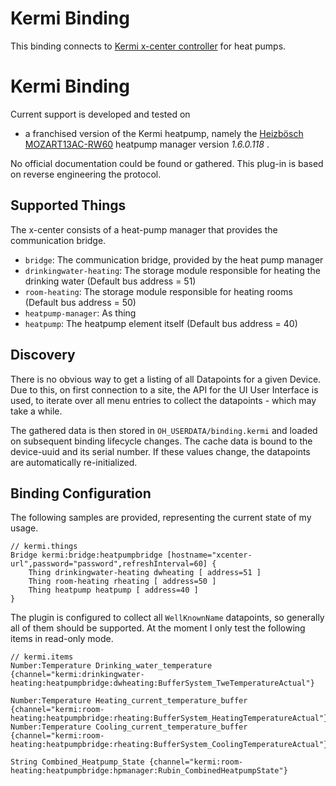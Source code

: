 # Kermi Binding

This binding connects to [Kermi x-center controller](https://www.kermi.com/en/de/indoor-climate/products/heat-pumps-and-storage/x-center-controller/ "x-center-controller") for heat pumps.

# Kermi Binding

Current support is developed and tested on 

* a franchised version of the Kermi heatpump, namely the
[Heizbösch MOZART13AC-RW60](https://www.boesch.at/produkte/heizen/waermepumpe/luft/modulierende-luft-wasser-waermepumpe-mozart-aussenaufstellung~495589) heatpump manager version  _1.6.0.118_ .

No official documentation could be found or gathered. This plug-in is based
on reverse engineering the protocol.

## Supported Things

The x-center consists of a heat-pump manager that provides the communication bridge. 

- `bridge`: The communication bridge, provided by the heat pump manager
- `drinkingwater-heating`: The storage module responsible for heating the drinking water (Default bus address = 51)
- `room-heating`: The storage module responsible for heating rooms (Default bus address = 50)
- `heatpump-manager`: As thing
- `heatpump`: The heatpump element itself (Default bus address = 40)

## Discovery

There is no obvious way to get a listing of all Datapoints for a given Device. Due to this, on first
connection to a site, the API for the UI User Interface is used, to iterate over all menu entries to
collect the datapoints - which may take a while.

The gathered data is then stored in `OH_USERDATA/binding.kermi` and loaded on subsequent binding lifecycle
changes. The cache data is bound to the device-uuid and its serial number. If these values change,
the datapoints are automatically re-initialized.



## Binding Configuration

The following samples are provided, representing the current state of my usage.

```
// kermi.things
Bridge kermi:bridge:heatpumpbridge [hostname="xcenter-url",password="password",refreshInterval=60] {
    Thing drinkingwater-heating dwheating [ address=51 ]
    Thing room-heating rheating [ address=50 ]
    Thing heatpump heatpump [ address=40 ]
}

```

The plugin is configured to collect all `WellKnownName` datapoints, so generally
all of them should be supported. At the moment I only test the following items in read-only mode.

```
// kermi.items
Number:Temperature Drinking_water_temperature  {channel="kermi:drinkingwater-heating:heatpumpbridge:dwheating:BufferSystem_TweTemperatureActual"}

Number:Temperature Heating_current_temperature_buffer {channel="kermi:room-heating:heatpumpbridge:rheating:BufferSystem_HeatingTemperatureActual"}
Number:Temperature Cooling_current_temperature_buffer {channel="kermi:room-heating:heatpumpbridge:rheating:BufferSystem_CoolingTemperatureActual"}

String Combined_Heatpump_State {channel="kermi:room-heating:heatpumpbridge:hpmanager:Rubin_CombinedHeatpumpState"}
```